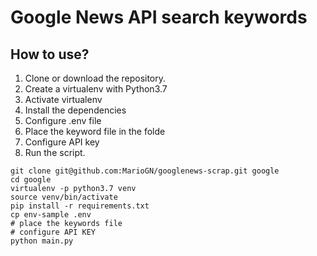 # Google News API search keywords

## How to use?

1. Clone or download the repository.
2. Create a virtualenv with Python3.7
3. Activate virtualenv
4. Install the dependencies
5. Configure .env file
6. Place the keyword file in the folde
7. Configure API key
8. Run the script.

```console
git clone git@github.com:MarioGN/googlenews-scrap.git google
cd google
virtualenv -p python3.7 venv
source venv/bin/activate
pip install -r requirements.txt
cp env-sample .env
# place the keywords file
# configure API KEY
python main.py
```